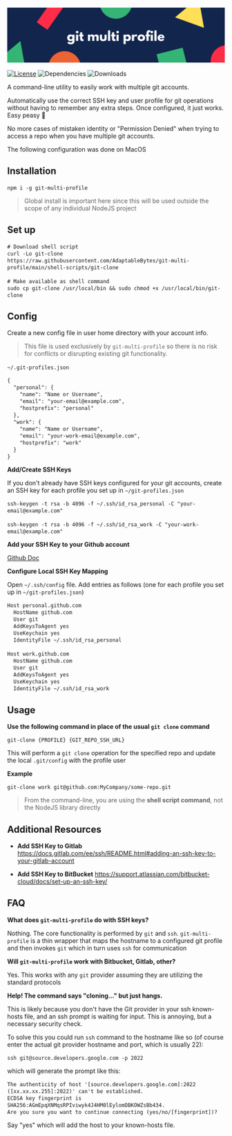 <p align="center"><img src="https://raw.githubusercontent.com/AdaptableBytes/git-multi-profile/main/media/banner.png" alt="git multi profile banner"></p>

  [![License](https://img.shields.io/badge/license-MIT-blue.svg?style=for-the-badge)](https://opensource.org/licenses/MIT) ![Dependencies](https://img.shields.io/librariesio/release/npm/git-multi-profile?style=for-the-badge) ![Downloads](https://img.shields.io/npm/dw/git-multi-profile?style=for-the-badge&color=a8d4da)

A command-line utility to easily work with multiple git accounts.

Automatically use the correct SSH key and user profile for git operations without having to remember any extra steps. Once configured, it just works. Easy peasy 🍋

No more cases of mistaken identity or "Permission Denied" when trying to access a repo when you have multiple git accounts.

The following configuration was done on MacOS

Installation
-----------------
```shell
npm i -g git-multi-profile
```

> Global install is important here since this will be used outside the scope of any individual NodeJS project

Set up
-----------------
```shell
# Download shell script
curl -Lo git-clone https://raw.githubusercontent.com/AdaptableBytes/git-multi-profile/main/shell-scripts/git-clone

# Make available as shell command
sudo cp git-clone /usr/local/bin && sudo chmod +x /usr/local/bin/git-clone
```

Config
-----------------
Create a new config file in user home directory with your account info. 

> This file is used exclusively by `git-multi-profile` so there is no risk for conflicts or disrupting existing git functionality.

`~/.git-profiles.json`
```
{
  "personal": {
    "name": "Name or Username",
    "email": "your-email@example.com",
    "hostprefix": "personal"
  },
  "work": {
    "name": "Name or Username",
    "email": "your-work-email@example.com",
    "hostprefix": "work"
  }  
}
```

**Add/Create SSH Keys**

If you don't already have SSH keys configured for your git accounts, create an SSH key for each profile you set up in `~/git-profiles.json`

```
ssh-keygen -t rsa -b 4096 -f ~/.ssh/id_rsa_personal -C "your-email@example.com"

ssh-keygen -t rsa -b 4096 -f ~/.ssh/id_rsa_work -C "your-work-email@example.com"
```

**Add your SSH Key to your Github account**

[Github Doc](https://docs.github.com/en/free-pro-team@latest/github/authenticating-to-github/adding-a-new-ssh-key-to-your-github-account)

**Configure Local SSH Key Mapping**

Open `~/.ssh/config` file. Add entries as follows (one for each profile you set up in `~/git-profiles.json`)

```shell
Host personal.github.com
  HostName github.com
  User git
  AddKeysToAgent yes
  UseKeychain yes
  IdentityFile ~/.ssh/id_rsa_personal

Host work.github.com
  HostName github.com
  User git
  AddKeysToAgent yes
  UseKeychain yes
  IdentityFile ~/.ssh/id_rsa_work  
```


Usage
-------------------
**Use the following command in place of the usual `git clone` command**

```shell
git-clone {PROFILE} {GIT_REPO_SSH_URL}
```

This will perform a `git clone` operation for the specified repo and update the local `.git/config` with the profile user

**Example**
```shell
git-clone work git@github.com:MyCompany/some-repo.git
```

> From the command-line, you are using the **shell script command**, not the NodeJS library directly

Additional Resources
--------------------
- **Add SSH Key to Gitlab**
https://docs.gitlab.com/ee/ssh/README.html#adding-an-ssh-key-to-your-gitlab-account

- **Add SSH Key to BitBucket**
https://support.atlassian.com/bitbucket-cloud/docs/set-up-an-ssh-key/


 FAQ
--------------------
**What does `git-multi-profile` do with SSH keys?**

Nothing. The core functionality is performed by `git` and `ssh`. `git-multi-profile` is a thin wrapper that maps the hostname to a configured git profile and then invokes `git` which in turn uses `ssh` for communication

**Will `git-multi-profile` work with Bitbucket, Gitlab, other?**

Yes. This works with any `git` provider assuming they are utilizing the standard protocols

**Help! The command says "cloning..." but just hangs.**

This is likely because you don't have the Git provider in your ssh known-hosts file, and an ssh prompt is waiting for input. This is annoying, but a necessary security check.

To solve this you could run `ssh` command to the hostname like so (of course enter the actual git provider hostname and port, which is usually 22):
```
ssh git@source.developers.google.com -p 2022
```
which will generate the prompt like this:
```
The authenticity of host '[source.developers.google.com]:2022 ([xx.xx.xx.255]:2022)' can't be established.
ECDSA key fingerprint is SHA256:AGmEpqXNMqsRPIviwyk4J4HM0lEylomDBKOWZsBb434.
Are you sure you want to continue connecting (yes/no/[fingerprint])?
```
Say "yes" which will add the host to your known-hosts file.


